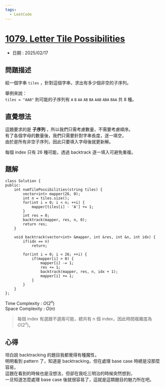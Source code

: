 ```yaml
---
tags:
  - LeetCode
---
```


# [1079. Letter Tile Possibilities](https://leetcode.com/problems/letter-tile-possibilities/description/?envType=daily-question&envId=2025-02-17)  

+ 日期 : 2025/02/17  

## 問題描述  

給一個字串 `tiles` ，針對這個字串，求出有多少個非空的子序列。  

舉例來說：  
`tiles = "AAB"` 則可能的子序列有 `A` `B` `AA` `AB` `BA` `AAB` `ABA` `BAA` 共 8 種。  

## 直覺想法  

這題要求的是 **子序列** ，所以我們只需考慮數量，不需要考慮順序。  
有了各個字母的數量後，我們只需要針對字串長度，逐一填空，  
由於是所有非空子序列，因此只要填入字母後就更新解。  

每個 index 只有 26 種可能，透過 backtrack 逐一填入可避免重複。  

## 題解  

```cpp=
class Solution {
public:
    int numTilePossibilities(string tiles) {
        vector<int> mapper(26, 0);
        int n = tiles.size();
        for(int i = 0; i < n; ++i) {
            mapper[tiles[i] - 'A'] += 1;
        }
        int res = 0;
        backtrack(mapper, res, n, 0);
        return res;
    }

    void backtrack(vector<int> &mapper, int &res, int &n, int idx) {
        if(idx == n)
            return;
        
        for(int i = 0; i < 26; ++i) {
            if(mapper[i] > 0) {
                mapper[i] -= 1;
                res += 1;
                backtrack(mapper, res, n, idx + 1);
                mapper[i] += 1;
            }
        }
    }
};
```

Time Complexity : $O(2^n)$  
Space Complexity : $O(n)$  

> 每個 index 有選跟不選兩可能，總共有 n 個 index，因此時間複雜度為 $O(2^n)$。  

## 心得  

坦白說 backtracking 的題目我都覺得有種魔性，  
明明看到 pattern 了，知道是 backtracking，但在處理 base case 時總是沒那麼容易，  
這題在看到的時候也是沒想法，但卻在我吃三明治的時候突然想到，  
一旦知道怎麼處理 base case 後就很容易了，這就是這類題目的魅力所在吧。  
